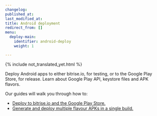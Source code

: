 ```yaml
---
changelog:
published_at:
last_modified_at:
title: Android deployment
redirect_from: []
menu:
  deploy-main:
    identifier: android-deploy
    weight: 1

---
```

{% include not_translated_yet.html %}

Deploy Android apps to either bitrise.io, for testing, or to the Google Play Store, for release. Learn about Google Play API, keystore files and APK flavors.

Our guides will walk you through how to:

* [Deploy to bitrise.io and the Google Play Store.](/jp/deploy/android-deploy/deploying-android-apps/)
* [Generate and deploy multiple flavour APKs in a single build.](/jp/deploy/android-deploy/generate-and-deploy-multiple-flavor-apks-in-a-single-workflow/)